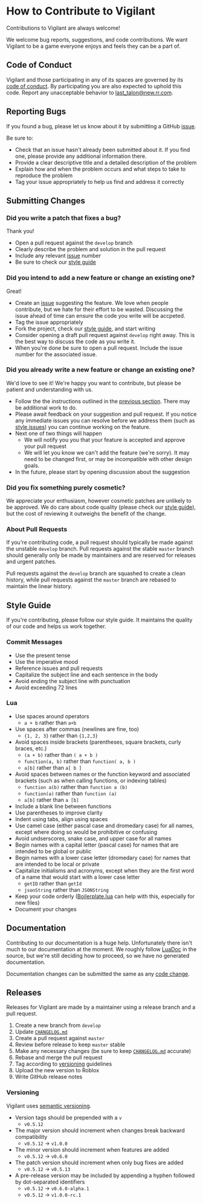 # How to Contribute to Vigilant
Contributions to Vigilant are always welcome!

We welcome bug reports, suggestions, and code contributions. We want Vigilant to be a game everyone enjoys and feels they can be a part of.

## Code of Conduct
Vigilant and those participating in any of its spaces are governed by its [code of conduct](CODE_OF_CONDUCT.md). By participating you are also expected to uphold this code. Report any unacceptable behavior to [last_talon@new.rr.com](mailto:last_talon@new.rr.com).

## Reporting Bugs
If you found a bug, please let us know about it by submitting a GitHub [issue](https://github.com/LastTalon/Vigilant/issues).

Be sure to:
* Check that an issue hasn't already been submitted about it. If you find one, please provide any additional information there.
* Provide a clear descriptive title and a detailed description of the problem
* Explain how and when the problem occurs and what steps to take to reproduce the problem
* Tag your issue appropriately to help us find and address it correctly

## Submitting Changes

### Did you write a patch that fixes a bug?
Thank you!
* Open a pull request against the `develop` branch
* Clearly describe the problem and solution in the pull request
* Include any relevant [issue](https://github.com/LastTalon/Vigilant/issues) number
* Be sure to check our [style guide](#style-guide)

### Did you intend to add a new feature or change an existing one?
Great!
* Create an [issue](https://github.com/LastTalon/Vigilant/issues) suggesting the feature. We love when people contribute, but we hate for their effort to be wasted. Discussing the issue ahead of time can ensure the code you write will be accpeted.
* Tag the issue appropriately
* Fork the project, check our [style guide](#style-guide), and start writing
* Consider opening a draft pull request against `develop` right away. This is the best way to discuss the code as you write it.
* When you're done be sure to open a pull request. Include the issue number for the associated issue.

### Did you already write a new feature or change an existing one?
We'd love to see it! We're happy you want to contribute, but please be patient and understanding with us.
* Follow the the instructions outlined in the [previous section](#did-you-already-write-a-new-feature-or-change-an-existing-one). There may be additional work to do.
* Please await feedback on your suggestion and pull request. If you notice any immediate issues you can resolve before we address them (such as [style issues](#style-guide)) you can continue working on the feature.
* Next one of two things will happen
	* We will notify you you that your feature is accepted and approve your pull request
	* We will let you know we can't add the feature (we're sorry). It may need to be changed first, or may be incompatible with other design goals.
* In the future, please start by opening discussion about the suggestion

### Did you fix something purely cosmetic?
We appreciate your enthusiasm, however cosmetic patches are unlikely to be approved. We do care about code quality (please check our [style guide](#style-guide)), but the cost of reviewing it outweighs the benefit of the change.

### About Pull Requests
If you're contributing code, a pull request should typically be made against the unstable `develop` branch. Pull requests against the stable `master` branch should generally only be made by maintainers and are reserved for releases and urgent patches.

Pull requests against the `develop` branch are squashed to create a clean history, while pull requests against the `master` branch are rebased to maintain the linear history.

## Style Guide
If you're contributing, please follow our style guide. It maintains the quality of our code and helps us work together.

### Commit Messages
* Use the present tense
* Use the imperative mood
* Reference issues and pull requests
* Capitalize the subject line and each sentence in the body
* Avoid ending the subject line with punctuation
* Avoid exceeding 72 lines

### Lua
* Use spaces around operators
	* `a + b` rather than `a+b`
* Use spaces after commas (newlines are fine, too)
	* `{1, 2, 3}` rather than `{1,2,3}`
* Avoid spaces inside brackets (parentheses, square brackets, curly braces, etc.)
	* `(a + b)` rather than `( a + b )`
	* `function(a, b)` rather than `function( a, b )`
	* `a[b]` rather than `a[ b ]`
* Avoid spaces between names or the function keyword and associated brackets (such as when calling functions, or indexing tables)
	* `function a(b)` rather than `function a (b)`
	* `function(a)` rather than `function (a)`
	* `a[b]` rather than `a [b]`
* Include a blank line between functions
* Use parentheses to improve clarity
* Indent using tabs, align using spaces
* Use camel case (either pascal case and dromedary case) for all names, except where doing so would be prohibitive or confusing
* Avoid undserscores, snake case, and upper case for all names
* Begin names with a capital letter (pascal case) for names that are intended to be global or public
* Begin names with a lower case letter (dromedary case) for names that are intended to be local or private
* Capitalize initialisms and acronyms, except when they are the first word of a name that would start with a lower case letter
	* `getID` rather than `getId`
	* `jsonString` rather than `JSONString`
* Keep your code orderly ([Boilerplate.lua](Boilerplate.lua) can help with this, especially for new files)
* Document your changes

## Documentation
Contributing to our documentation is a huge help. Unfortunately there isn't much to our documentation at the moment. We roughly follow [LuaDoc](https://keplerproject.github.io/luadoc/) in the source, but we're still deciding how to proceed, so we have no generated documentation.

Documentation changes can be submitted the same as any [code change](#submitting-changes).

## Releases
Releases for Vigilant are made by a maintainer using a release branch and a pull request.
1. Create a new branch from `develop`
2. Update [`CHANGELOG.md`](CHANGELOG.md)
3. Create a pull request against `master`
4. Review before release to keep `master` stable
5. Make any necessary changes (be sure to keep [`CHANGELOG.md`](CHANGELOG.md) accurate)
6. Rebase and merge the pull request
7. Tag according to [versioning](#Versioning) guidelines
8. Upload the new version to Roblox
9. Write GitHub release notes

### Versioning
Vigilant uses [semantic versioning](https://semver.org/).
* Version tags should be prepended with a `v`
	* `v0.5.12`
* The major version should increment when changes break backward compatibility
	* `v0.5.12` -> `v1.0.0`
* The minor version should increment when features are added
	* `v0.5.12` -> `v0.6.0`
* The patch version should increment when only bug fixes are added
	* `v0.5.12` -> `v0.5.13`
* A pre-release version may be included by appending a hyphen followed by dot-separated identifiers
	* `v0.5.12` -> `v0.6.0-alpha.1`
	* `v0.5.12` -> `v1.0.0-rc.1`
